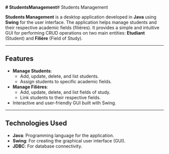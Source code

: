 **# StudentsManagement**# Students Management

**Students Management** is a desktop application developed in **Java** using **Swing** for the user interface. The application helps manage students and their respective academic fields (filières). It provides a simple and intuitive GUI for performing CRUD operations on two main entities: **Etudiant** (Student) and **Filière** (Field of Study).

---

## Features
- **Manage Students**:
  - Add, update, delete, and list students.
  - Assign students to specific academic fields.
- **Manage Filières**:
  - Add, update, delete, and list fields of study.
  - Link students to their respective fields.
- Interactive and user-friendly GUI built with Swing.

---

## Technologies Used
- **Java**: Programming language for the application.
- **Swing**: For creating the graphical user interface (GUI).
- **JDBC**: For database connectivity.
